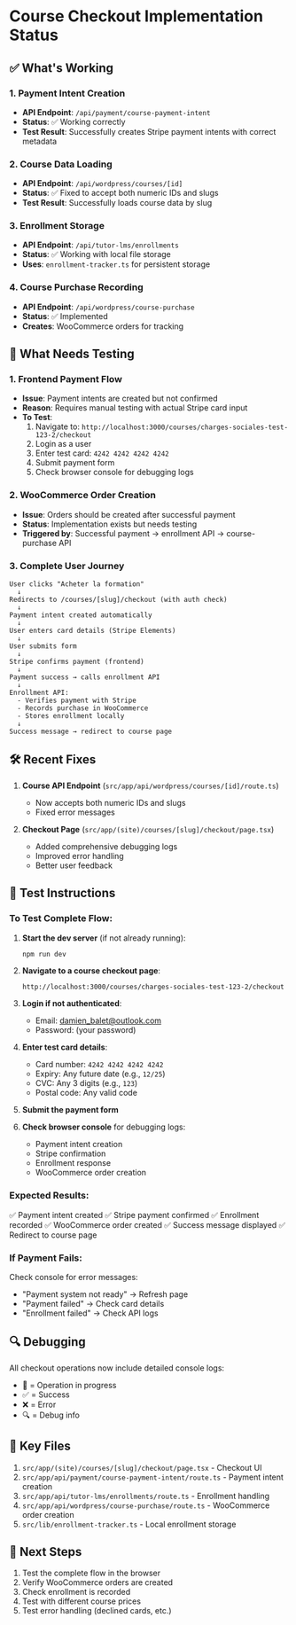 # Course Checkout Implementation Status

## ✅ What's Working

### 1. Payment Intent Creation
- **API Endpoint**: `/api/payment/course-payment-intent`
- **Status**: ✅ Working correctly
- **Test Result**: Successfully creates Stripe payment intents with correct metadata

### 2. Course Data Loading
- **API Endpoint**: `/api/wordpress/courses/[id]`
- **Status**: ✅ Fixed to accept both numeric IDs and slugs
- **Test Result**: Successfully loads course data by slug

### 3. Enrollment Storage
- **API Endpoint**: `/api/tutor-lms/enrollments`
- **Status**: ✅ Working with local file storage
- **Uses**: `enrollment-tracker.ts` for persistent storage

### 4. Course Purchase Recording
- **API Endpoint**: `/api/wordpress/course-purchase`
- **Status**: ✅ Implemented
- **Creates**: WooCommerce orders for tracking

## 🔴 What Needs Testing

### 1. Frontend Payment Flow
- **Issue**: Payment intents are created but not confirmed
- **Reason**: Requires manual testing with actual Stripe card input
- **To Test**: 
  1. Navigate to: `http://localhost:3000/courses/charges-sociales-test-123-2/checkout`
  2. Login as a user
  3. Enter test card: `4242 4242 4242 4242`
  4. Submit payment form
  5. Check browser console for debugging logs

### 2. WooCommerce Order Creation
- **Issue**: Orders should be created after successful payment
- **Status**: Implementation exists but needs testing
- **Triggered by**: Successful payment → enrollment API → course-purchase API

### 3. Complete User Journey
```
User clicks "Acheter la formation"
  ↓
Redirects to /courses/[slug]/checkout (with auth check)
  ↓
Payment intent created automatically
  ↓
User enters card details (Stripe Elements)
  ↓
User submits form
  ↓
Stripe confirms payment (frontend)
  ↓
Payment success → calls enrollment API
  ↓
Enrollment API:
  - Verifies payment with Stripe
  - Records purchase in WooCommerce
  - Stores enrollment locally
  ↓
Success message → redirect to course page
```

## 🛠️ Recent Fixes

1. **Course API Endpoint** (`src/app/api/wordpress/courses/[id]/route.ts`)
   - Now accepts both numeric IDs and slugs
   - Fixed error messages

2. **Checkout Page** (`src/app/(site)/courses/[slug]/checkout/page.tsx`)
   - Added comprehensive debugging logs
   - Improved error handling
   - Better user feedback

## 📝 Test Instructions

### To Test Complete Flow:

1. **Start the dev server** (if not already running):
   ```bash
   npm run dev
   ```

2. **Navigate to a course checkout page**:
   ```
   http://localhost:3000/courses/charges-sociales-test-123-2/checkout
   ```

3. **Login if not authenticated**:
   - Email: damien_balet@outlook.com
   - Password: (your password)

4. **Enter test card details**:
   - Card number: `4242 4242 4242 4242`
   - Expiry: Any future date (e.g., `12/25`)
   - CVC: Any 3 digits (e.g., `123`)
   - Postal code: Any valid code

5. **Submit the payment form**

6. **Check browser console** for debugging logs:
   - Payment intent creation
   - Stripe confirmation
   - Enrollment response
   - WooCommerce order creation

### Expected Results:

✅ Payment intent created
✅ Stripe payment confirmed
✅ Enrollment recorded
✅ WooCommerce order created
✅ Success message displayed
✅ Redirect to course page

### If Payment Fails:

Check console for error messages:
- "Payment system not ready" → Refresh page
- "Payment failed" → Check card details
- "Enrollment failed" → Check API logs

## 🔍 Debugging

All checkout operations now include detailed console logs:
- 🔄 = Operation in progress
- ✅ = Success
- ❌ = Error
- 🔍 = Debug info

## 📂 Key Files

1. `src/app/(site)/courses/[slug]/checkout/page.tsx` - Checkout UI
2. `src/app/api/payment/course-payment-intent/route.ts` - Payment intent creation
3. `src/app/api/tutor-lms/enrollments/route.ts` - Enrollment handling
4. `src/app/api/wordpress/course-purchase/route.ts` - WooCommerce order creation
5. `src/lib/enrollment-tracker.ts` - Local enrollment storage

## 🎯 Next Steps

1. Test the complete flow in the browser
2. Verify WooCommerce orders are created
3. Check enrollment is recorded
4. Test with different course prices
5. Test error handling (declined cards, etc.)


